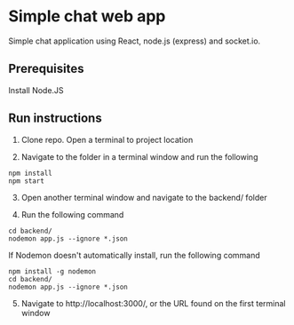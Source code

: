 
# Simple chat web app
Simple chat application using React, node.js (express) and socket.io.

## Prerequisites
Install Node.JS
  
## Run instructions

1. Clone repo. Open a terminal to project location

2. Navigate to the folder in a terminal window and run the following 

```
npm install
npm start
```


3. Open another terminal window and navigate to the backend/ folder

4. Run the following command

```
cd backend/
nodemon app.js --ignore *.json
```

If Nodemon doesn't automatically install, run the following command
```
npm install -g nodemon
cd backend/
nodemon app.js --ignore *.json
```

5. Navigate to http://localhost:3000/, or the URL found on the first terminal window